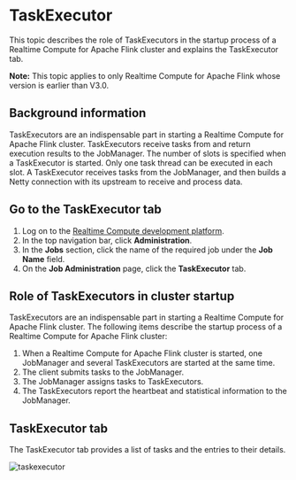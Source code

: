 # TaskExecutor

This topic describes the role of TaskExecutors in the startup process of a Realtime Compute for Apache Flink cluster and explains the TaskExecutor tab.

**Note:** This topic applies to only Realtime Compute for Apache Flink whose version is earlier than V3.0.

## Background information

TaskExecutors are an indispensable part in starting a Realtime Compute for Apache Flink cluster. TaskExecutors receive tasks from and return execution results to the JobManager. The number of slots is specified when a TaskExecutor is started. Only one task thread can be executed in each slot. A TaskExecutor receives tasks from the JobManager, and then builds a Netty connection with its upstream to receive and process data.

## Go to the TaskExecutor tab

1.  Log on to the [Realtime Compute development platform](https://stream-ap-southeast-3.console.aliyun.com).
2.  In the top navigation bar, click **Administration**.
3.  In the **Jobs** section, click the name of the required job under the **Job Name** field.
4.  On the **Job Administration** page, click the **TaskExecutor** tab.

## Role of TaskExecutors in cluster startup

TaskExecutors are an indispensable part in starting a Realtime Compute for Apache Flink cluster. The following items describe the startup process of a Realtime Compute for Apache Flink cluster:

1.  When a Realtime Compute for Apache Flink cluster is started, one JobManager and several TaskExecutors are started at the same time.
2.  The client submits tasks to the JobManager.
3.  The JobManager assigns tasks to TaskExecutors.
4.  The TaskExecutors report the heartbeat and statistical information to the JobManager.

## TaskExecutor tab

The TaskExecutor tab provides a list of tasks and the entries to their details.

![taskexecutor](https://static-aliyun-doc.oss-accelerate.aliyuncs.com/assets/img/en-US/5321659951/p34013.png)

